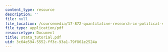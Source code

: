 ```yaml
---
content_type: resource
description: ''
file: null
file_location: /coursemedia/17-872-quantitative-research-in-political-science-and-public-policy-spring-2004/3c64e5945552ff3c93a179f861e2524a_stata_tutorial.pdf
file_type: application/pdf
resourcetype: Document
title: stata_tutorial.pdf
uid: 3c64e594-5552-ff3c-93a1-79f861e2524a
---
```

